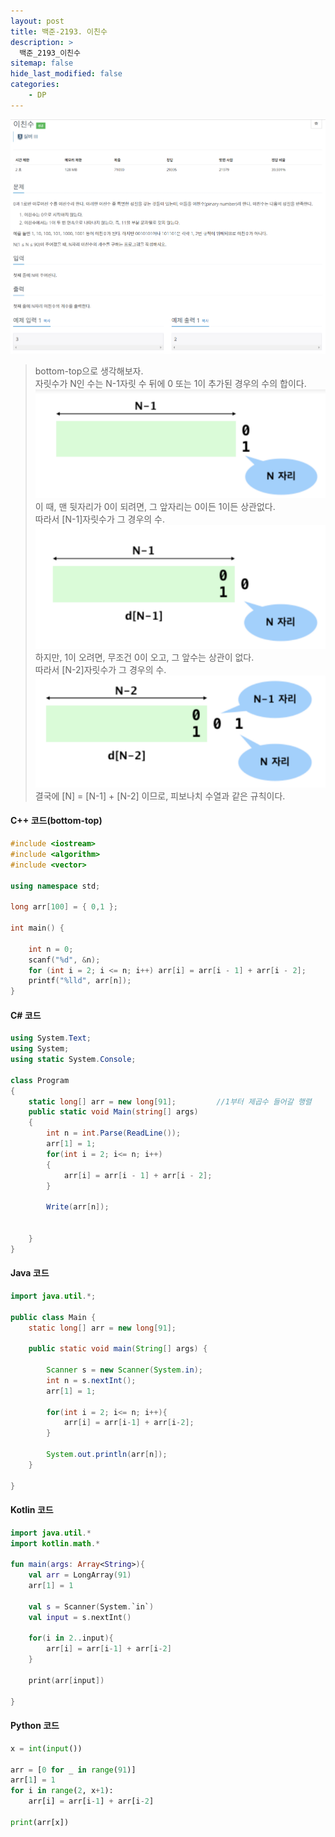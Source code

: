 ```yaml
---
layout: post
title: 백준-2193. 이친수
description: >
  백준_2193_이친수
sitemap: false
hide_last_modified: false
categories:
    - DP
---
```

![1463](/assets/img/BOJ_problem/2193.PNG)

>  bottom-top으로 생각해보자. <br>
> 자릿수가 N인 수는 N-1자릿 수 뒤에 0 또는 1이 추가된 경우의 수의 합이다.
![1463](/assets/img/BOJ_problem/2193_1.PNG)
> 이 때, 맨 뒷자리가 0이 되려면, 그 앞자리는 0이든 1이든 상관없다. <br>
> 따라서 [N-1]자릿수가 그 경우의 수.
![1463](/assets/img/BOJ_problem/2193_2.PNG)
> 하지만, 1이 오려면, 무조건 0이 오고, 그 앞수는 상관이 없다. <br>
> 따라서 [N-2]자릿수가 그 경우의 수.
![1463](/assets/img/BOJ_problem/2193_3.PNG)
> 결국에 [N] = [N-1] + [N-2] 이므로, 피보나치 수열과 같은 규칙이다.


#### C++ 코드(bottom-top)

```cpp
#include <iostream>
#include <algorithm>
#include <vector>

using namespace std;

long arr[100] = { 0,1 };

int main() {

	int n = 0;
	scanf("%d", &n);
	for (int i = 2; i <= n; i++) arr[i] = arr[i - 1] + arr[i - 2];
	printf("%lld", arr[n]);
}
```


#### C# 코드

```c#
using System.Text;
using System;
using static System.Console;

class Program
{
    static long[] arr = new long[91];         //1부터 제곱수 들어갈 행렬
    public static void Main(string[] args)
    {
        int n = int.Parse(ReadLine());
        arr[1] = 1;
        for(int i = 2; i<= n; i++)
        {
            arr[i] = arr[i - 1] + arr[i - 2];
        }

        Write(arr[n]);


    }
}
```

#### Java 코드

```java
import java.util.*;

public class Main {
    static long[] arr = new long[91];

    public static void main(String[] args) {

        Scanner s = new Scanner(System.in);
        int n = s.nextInt();
        arr[1] = 1;

        for(int i = 2; i<= n; i++){
            arr[i] = arr[i-1] + arr[i-2];
        }

        System.out.println(arr[n]);
    }

}

```


#### Kotlin 코드

```kotlin
import java.util.*
import kotlin.math.*

fun main(args: Array<String>){
    val arr = LongArray(91)
    arr[1] = 1

    val s = Scanner(System.`in`)
    val input = s.nextInt()

    for(i in 2..input){
        arr[i] = arr[i-1] + arr[i-2]
    }

    print(arr[input])

}
```

#### Python 코드

```python
x = int(input())

arr = [0 for _ in range(91)]
arr[1] = 1
for i in range(2, x+1):
    arr[i] = arr[i-1] + arr[i-2]

print(arr[x])

```